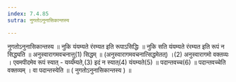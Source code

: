 ```yaml
---
index: 7.4.85
sutra: नुगतोऽनुनासिकान्तस्य

---
```

नुगतोऽनुनासिकान्तस्य ॥ नुकि यंयम्यते रंरम्यत इति रूपाऽसिद्धिः ॥ नुकि सति यंयम्यते रंरम्यत इति रूपं न सिद्ध्यति ॥ अनुस्वारागमवचनात्तु(1) सिद्धम् ॥ (अनुस्वारागमवचनात्सिद्धमेतत्) ।(2) अनुस्वारागमो वक्तव्यः । एवमपीदमेव रूपं स्यात् - यय्यँम्यते,(3) इदं न स्यात्(4) यंयम्यते(5) ॥ पदान्तवच्च(6) ॥ पदान्तवच्चेति वक्तव्यम् । वा पदान्तस्येति ॥ ( नुगतोऽनुनासिकान्तस्य ) ॥